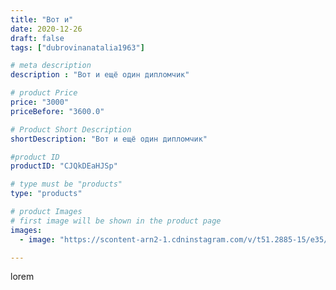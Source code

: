 ```yaml
---
title: "Вот и"
date: 2020-12-26
draft: false
tags: ["dubrovinanatalia1963"]

# meta description
description : "Вот и ещё один дипломчик"

# product Price
price: "3000"
priceBefore: "3600.0"

# Product Short Description
shortDescription: "Вот и ещё один дипломчик"

#product ID
productID: "CJQkDEaHJSp"

# type must be "products"
type: "products"

# product Images
# first image will be shown in the product page
images:
  - image: "https://scontent-arn2-1.cdninstagram.com/v/t51.2885-15/e35/132635410_439641143876674_2334267731961820101_n.jpg?tp=1&_nc_ht=scontent-arn2-1.cdninstagram.com&_nc_cat=110&_nc_ohc=Q5J0q2Q2gyoAX-0Cxz1&ccb=7-4&oh=ed1e651629d920377766bd8edf14b140&oe=6084040C&ig_cache_key=MjQ3MjYzNDczNTk5MjI4MDIzMw%3D%3D.2-ccb7-4"

---
```

lorem
